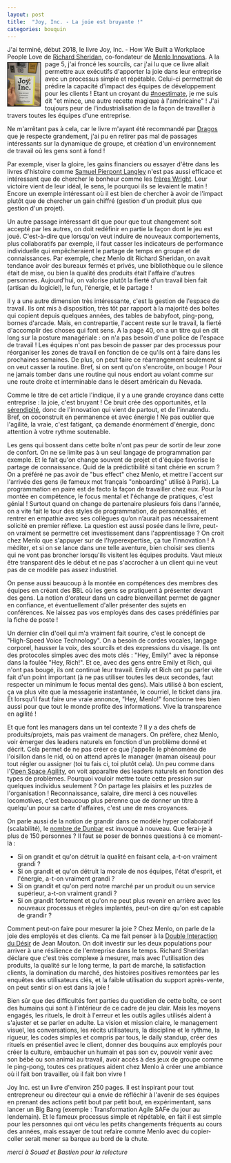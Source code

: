 ```yaml
---
layout: post
title:  "Joy, Inc. - La joie est bruyante !"
categories: bouquin
---
```

J'ai terminé, début 2018, le livre Joy, Inc. - How We Built a Workplace People Love de <a href="https://twitter.com/menloprez" target="richardsheridan">Richard Sheridan</a>, co-fondateur de <a href="http://www.menloinnovations.com/joyinc/" target="menlo">Menlo Innovations</a>.
<a href="https://www.amazon.fr/Joy-Inc-Built-Workplace-People/dp/1591847125" target="joyincbook">
	<img src="/images/posts/joy_inc.jpg" width="15%" style="float: left; margin: 4px 10px 0px 0px; border: 1px solid #000000;">
</a> A la page 5, j'ai froncé les sourcils, car j'ai lu que ce livre allait permettre aux exécutifs d'apporter la joie dans leur entreprise avec un processus simple et répétable. Celui-ci permettrait de prédire la capacité d'impact des équipes de développement pour les clients ! Etant un croyant du <a href="https://www.sois-net.fr/cessons-les-estimations-par-frederic-leguedois-printemps-agile-2015/" target="noestimateleguedois">#noestimate</a>, je me suis dit "et mince, une autre recette magique à l'américaine" ! J'ai toujours peur de l'industrialisation de la façon de travailler à travers toutes les équipes d'une entreprise.

Ne m'arrêtant pas à cela, car le livre m'ayant été recommandé par <a href="http://www.andwhatif.fr/" target="andwhatif">Dragos</a> que je respecte grandement, j'ai pu en retirer pas mal de passages intéressants sur la dynamique de groupe, et création d'un environnement de travail où les gens sont à fond ! 

Par exemple, viser la gloire, les gains financiers ou essayer d'être dans les livres d'histoire comme <a href="https://fr.wikipedia.org/wiki/Samuel_Pierpont_Langley" target="langley">Samuel Pierpont Langley</a> n'est pas aussi efficace et intéressant que de chercher le bonheur comme les <a href="https://fr.wikipedia.org/wiki/Orville_et_Wilbur_Wright" target="wright">frères Wright</a>. Leur victoire vient de leur idéal, le sens, le pourquoi ils se levaient le matin ! Encore un exemple intéressant où il est bien de chercher à avoir de l'impact plutôt que de chercher un gain chiffré (gestion d'un produit plus que gestion d'un projet).

Un autre passage intéressant dit que pour que tout changement soit accepté par les autres, on doit redéfinir en partie la façon dont le jeu est joué. C'est-à-dire que lorsqu'on veut induire de nouveaux comportements, plus collaboratifs par exemple, il faut casser les indicateurs de performance individuelle qui empêcheraient le partage de temps en groupe et de connaissances. Par exemple, chez Menlo dit Richard Sheridan, on avait tendance avoir des bureaux fermés et privés, une bibliothèque ou le silence était de mise, ou bien la qualité des produits était l'affaire d'autres personnes. Aujourd'hui, on valorise plutôt la fierté d'un travail bien fait (artisan du logiciel), le fun, l'énergie, et le partage !

Il y a une autre dimension très intéressante, c'est la gestion de l'espace de travail. Ils ont mis à disposition, très tôt par rapport à la majorité des boîtes qui copient depuis quelques années, des tables de babyfoot, ping-pong, bornes d'arcade. Mais, en contrepartie, l'accent reste sur le travail, la fierté d'accomplir des choses qui font sens. A la page 40, on a un titre qui en dit long sur la posture managériale : on n'a pas besoin d'une police de l'espace de travail ! Les équipes n'ont pas besoin de passer par des processus pour réorganiser les zones de travail en fonction de ce qu'ils ont à faire dans les prochaines semaines. De plus, on peut faire ce réarrangement seulement si on veut casser la routine. Bref, si on sent qu'on s'encroûte, on bouge ! Pour ne jamais tomber dans une routine qui nous endort au volant comme sur une route droite et interminable dans le désert américain du Nevada.

Comme le titre de cet article l'indique, il y a une grande croyance dans cette entreprise : la joie, c'est bruyant ! Ce bruit crée des opportunités, et la <a href="https://fr.wikipedia.org/wiki/S%C3%A9rendipit%C3%A9" target="serendipite">sérendipité</a>, donc de l'innovation qui vient de partout, et de l'innatendu. Bref, on coconstruit en permanence et avec énergie ! Ne pas oublier que l'agilité, la vraie, c'est fatigant, ça demande énormément d'énergie, donc attention à votre rythme soutenable.

Les gens qui bossent dans cette boîte n'ont pas peur de sortir de leur zone de confort. On ne se limite pas à un seul langage de programmation par exemple. Et le fait qu'on change souvent de projet et d'équipe favorise le partage de connaissance. Quid de la prédictibilité si tant chérie en scrum ? On a préféré ne pas avoir de "bus effect" chez Menlo, et mettre l'accent sur l'arrivée des gens (le fameux mot français "onboarding" utilisé à Paris). La programmation en paire est de facto la façon de travailler chez eux. Pour la montée en compétence, le focus mental et l'échange de pratiques, c'est génial ! Surtout quand on change de partenaire plusieurs fois dans l'année, on a vite fait le tour des styles de programmation, de personnalités, et rentrer en empathie avec ses collègues qu’on n’aurait pas nécessairement solicité en premier réflexe. La question est aussi posée dans le livre, peut-on vraiment se permettre cet investissement dans l'apprentissage ? On croit chez Menlo que s'appuyer sur de l'hyperexpertise, ça tue l'innovation ! A méditer, et si on se lance dans une telle aventure, bien choisir ses clients qui ne vont pas broncher lorsqu'ils visitent les équipes produits. Vaut mieux être transparent dès le début et ne pas s'accrocher à un client qui ne veut pas de ce modèle pas assez industriel.

On pense aussi beaucoup à la montée en compétences des membres des équipes en créant des BBL où les gens se pratiquent à présenter devant des gens. La notion d'orateur dans un cadre bienveillant permet de gagner en confiance, et éventuellement d'aller présenter des sujets en conférences. Ne laissez pas vos employés dans des cases prédéfinies par la fiche de poste ! 

Un dernier clin d'oeil qui m'a vraiment fait sourire, c'est le concept de "High-Speed Voice Technology". On a besoin de cordes vocales, langage corporel, hausser la voix, des sourcils et des expressions du visage. Ils ont des protocoles simples avec des mots clés : "Hey, Emily!" avec la réponse dans la foulée "Hey, Rich!". Et ce, avec des gens entre Emily et Rich, qui n'ont pas bougé, ils ont continué leur travail. Emily et Rich ont pu parler vite fait d'un point important (à ne pas utiliser toutes les deux secondes, faut respecter un minimum le focus mental des gens). Mais utilisé à bon escient, ça va plus vite que la messagerie instantanée, le courriel, le ticket dans jira. Et lorsqu'il faut faire une vraie annonce, "Hey, Menlo!" fonctionne très bien aussi pour que tout le monde profite des informations. Vive la transparence en agilité !

Et que font les managers dans un tel contexte ? Il y a des chefs de produits/projets, mais pas vraiment de managers. On préfère, chez Menlo, voir émerger des leaders naturels en fonction d'un problème donné et décrit. Cela permet de ne pas créer ce que j'appelle le phénomène de l'oisillon dans le nid, où on attend après le manager (maman oiseau) pour tout régler ou assigner (toi tu fais ci, toi plutôt cela). Un peu comme dans l'<a href="https://www.areyouagile.com/2017/11/dare-to-invite-openspace-agility/" target="OSA">Open Space Agility</a>, on voit apparaître des leaders naturels en fonction des types de problèmes. Pourquoi vouloir mettre toute cette pression sur quelques individus seulement ? On partage les plaisirs et les puzzles de l'organisation ! Reconnaissance, salaire, dire merci à ces nouvelles locomotives, c'est beaucoup plus pérenne que de donner un titre à quelqu'un pour sa carte d'affaires, c'est une de mes croyances. 

On parle aussi de la notion de grandir dans ce modèle hyper collaboratif (scalabilité), le <a href="https://fr.wikipedia.org/wiki/Nombre_de_Dunbar" target="dunbar">nombre de Dunbar</a> est invoqué à nouveau. Que ferai-je à plus de 150 personnes ? Il faut se poser de bonnes questions à ce moment-là :

* Si on grandit et qu'on détruit la qualité en faisant cela, a-t-on vraiment grandi ?
* Si on grandit et qu'on détruit la morale de nos équipes, l'état d'esprit, et l'énergie, a-t-on vraiment grandi ?
* Si on grandit et qu'on perd notre marché par un produit ou un service supérieur, a-t-on vraiment grandi ?
* Si on grandit fortement et qu'on ne peut plus revenir en arrière avec les nouveaux processus et règles implantés, peut-on dire qu'on est capable de grandir ?


Comment peut-on faire pour mesurer la joie ?
Chez Menlo, on parle de la joie des employés et des clients. Ca me fait penser à la <a href="https://www.youtube.com/watch?v=_jv7qhqKg6o" target="diad">Double Interaction du Désir</a> de Jean Mouton. On doit investir sur les deux populations pour arriver à une résilience de l'entreprise dans le temps. Richard Sheridan déclare que c'est très complexe à mesurer, mais avec l'utilisation des produits, la qualité sur le long terme, la part de marché, la satisfaction clients, la domination du marché, des histoires positives remontées par les enquêtes des utilisateurs clés, et la faible utilisation du support après-vente, on peut sentir si on est dans la joie !

Bien sûr que des difficultés font parties du quotidien de cette boîte, ce sont des humains qui sont à l'intérieur de ce cadre de jeu clair. Mais les moyens engagés, les rituels, le droit à l'erreur et les outils agiles utilisés aident à s'ajuster et se parler en adulte. La vision et mission claire, le management visuel, les conversations, les récits utilisateurs, la discipline et le rythme, la rigueur, les codes simples et compris par tous, le daily standup, créer des rituels en présentiel avec le client, donner des bouquins aux employés pour créer la culture, embaucher un humain et pas son cv, pouvoir venir avec son bébé ou son animal au travail, avoir accès à des jeux de groupe comme le ping-pong, toutes ces pratiques aident chez Menlo à créer une ambiance où il fait bon travailler, où il fait bon vivre !

Joy Inc. est un livre d'environ 250 pages. Il est inspirant pour tout entrepreneur ou directeur qui a envie de réfléchir à l'avenir de ses équipes en prenant des actions petit bout par petit bout, en expérimentant, sans lancer un Big Bang (exemple : Transformation Agile SAFe du jour au lendemain). Et le fameux processus simple et répétable, en fait il est simple pour les personnes qui ont vécu les petits changements fréquents au cours des années, mais essayer de tout refaire comme Menlo avec du copier-coller serait mener sa barque au bord de la chute.

_merci à Souad et Bastien pour la relecture_

